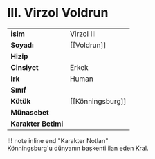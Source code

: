 # III. Virzol Voldrun  
|  |  |  
|---|---|  
| **İsim** | Virzol III |  
| **Soyadı** | [[Voldrun]] |  
| **Hizip** |  |  
| **Cinsiyet** | Erkek |  
| **Irk** | Human |  
| **Sınıf** |  |  
| **Kütük** | [[Könningsburg]] |  
| **Münasebet** |  |  
| **Karakter Betimi** |  |  
  
  
!!! note inline end "Karakter Notları"  
	Könningsburg'u dünyanın başkenti ilan eden Kral.  
  
  
